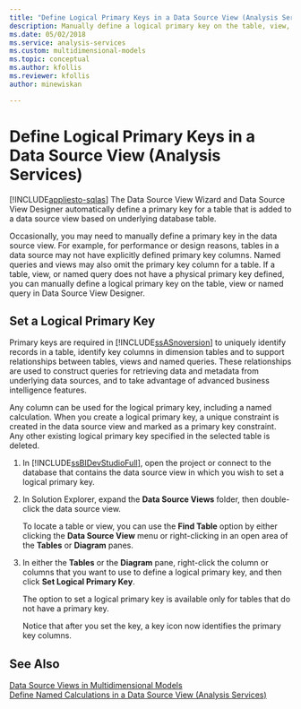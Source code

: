 ```yaml
---
title: "Define Logical Primary Keys in a Data Source View (Analysis Services) | Microsoft Docs"
description: Manually define a logical primary key on the table, view, or named query in Data Source View Designer.
ms.date: 05/02/2018
ms.service: analysis-services
ms.custom: multidimensional-models
ms.topic: conceptual
ms.author: kfollis
ms.reviewer: kfollis
author: minewiskan

---
```

# Define Logical Primary Keys in a Data Source View (Analysis Services)
[!INCLUDE[appliesto-sqlas](../includes/appliesto-sqlas.md)]
  The Data Source View Wizard and Data Source View Designer automatically define a primary key for a table that is added to a data source view based on underlying database table.  
  
 Occasionally, you may need to manually define a primary key in the data source view. For example, for performance or design reasons, tables in a data source may not have explicitly defined primary key columns. Named queries and views may also omit the primary key column for a table. If a table, view, or named query does not have a physical primary key defined, you can manually define a logical primary key on the table, view or named query in Data Source View Designer.  
  
## Set a Logical Primary Key  
 Primary keys are required in [!INCLUDE[ssASnoversion](../includes/ssasnoversion-md.md)] to uniquely identify records in a table, identify key columns in dimension tables and to support relationships between tables, views and named queries. These relationships are used to construct queries for retrieving data and metadata from underlying data sources, and to take advantage of advanced business intelligence features.  
  
 Any column can be used for the logical primary key, including a named calculation. When you create a logical primary key, a unique constraint is created in the data source view and marked as a primary key constraint. Any other existing logical primary key specified in the selected table is deleted.  
  
1.  In [!INCLUDE[ssBIDevStudioFull](../includes/ssbidevstudiofull-md.md)], open the project or connect to the database that contains the data source view in which you wish to set a logical primary key.  
  
2.  In Solution Explorer, expand the **Data Source Views** folder, then double-click the data source view.  
  
     To locate a table or view, you can use the **Find Table** option by either clicking the **Data Source View**  menu or right-clicking in an open area of the **Tables** or **Diagram** panes.  
  
3.  In either the **Tables** or the **Diagram** pane, right-click the column or columns that you want to use to define a logical primary key, and then click **Set Logical Primary Key**.  
  
     The option to set a logical primary key is available only for tables that do not have a primary key.  
  
     Notice that after you set the key, a key icon now identifies the primary key columns.  
  
## See Also  
 [Data Source Views in Multidimensional Models](../../analysis-services/multidimensional-models/data-source-views-in-multidimensional-models.md)   
 [Define Named Calculations in a Data Source View &#40;Analysis Services&#41;](../../analysis-services/multidimensional-models/define-named-calculations-in-a-data-source-view-analysis-services.md)  
  
  
